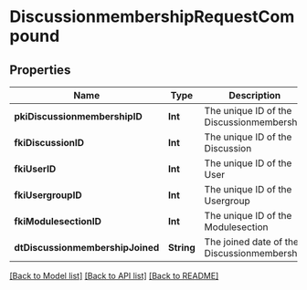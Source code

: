 # DiscussionmembershipRequestCompound

## Properties
Name | Type | Description | Notes
------------ | ------------- | ------------- | -------------
**pkiDiscussionmembershipID** | **Int** | The unique ID of the Discussionmembership | [optional] 
**fkiDiscussionID** | **Int** | The unique ID of the Discussion | 
**fkiUserID** | **Int** | The unique ID of the User | [optional] 
**fkiUsergroupID** | **Int** | The unique ID of the Usergroup | [optional] 
**fkiModulesectionID** | **Int** | The unique ID of the Modulesection | [optional] 
**dtDiscussionmembershipJoined** | **String** | The joined date of the Discussionmembership | 

[[Back to Model list]](../README.md#documentation-for-models) [[Back to API list]](../README.md#documentation-for-api-endpoints) [[Back to README]](../README.md)


